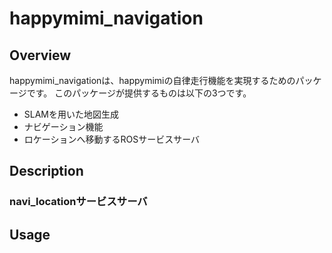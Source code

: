 # happymimi_navigation
## Overview
happymimi_navigationは、happymimiの自律走行機能を実現するためのパッケージです。
このパッケージが提供するものは以下の3つです。
- SLAMを用いた地図生成
- ナビゲーション機能
- ロケーションへ移動するROSサービスサーバ

## Description

### 

### navi_locationサービスサーバ

## Usage
